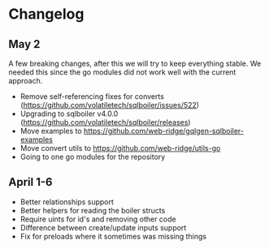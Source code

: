 # Changelog

## May 2

A few breaking changes, after this we will try to keep everything stable.
We needed this since the go modules did not work well with the current approach.

- Remove self-referencing fixes for converts (https://github.com/volatiletech/sqlboiler/issues/522)
- Upgrading to sqlboiler v4.0.0 (https://github.com/volatiletech/sqlboiler/releases)
- Move examples to https://github.com/web-ridge/gqlgen-sqlboiler-examples
- Move convert utils to https://github.com/web-ridge/utils-go
- Going to one go modules for the repository

## April 1-6

- Better relationships support
- Better helpers for reading the boiler structs
- Require uints for id's and removing other code
- Difference between create/update inputs support
- Fix for preloads where it sometimes was missing things
